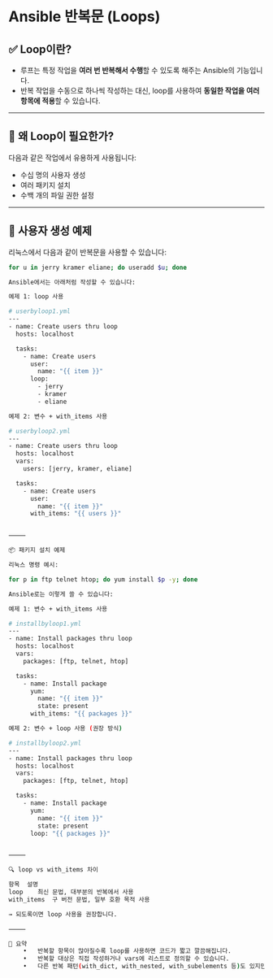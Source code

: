 
# Ansible 반복문 (Loops)

## ✅ Loop이란?

- 루프는 특정 작업을 **여러 번 반복해서 수행**할 수 있도록 해주는 Ansible의 기능입니다.
- 반복 작업을 수동으로 하나씩 작성하는 대신, loop를 사용하여 **동일한 작업을 여러 항목에 적용**할 수 있습니다.

---

## 🧠 왜 Loop이 필요한가?

다음과 같은 작업에서 유용하게 사용됩니다:

- 수십 명의 사용자 생성
- 여러 패키지 설치
- 수백 개의 파일 권한 설정

---

## 👤 사용자 생성 예제

리눅스에서 다음과 같이 반복문을 사용할 수 있습니다:

```bash
for u in jerry kramer eliane; do useradd $u; done

Ansible에서는 아래처럼 작성할 수 있습니다:

예제 1: loop 사용

# userbyloop1.yml
---
- name: Create users thru loop
  hosts: localhost

  tasks:
    - name: Create users
      user:
        name: "{{ item }}"
      loop:
        - jerry
        - kramer
        - eliane

예제 2: 변수 + with_items 사용

# userbyloop2.yml
---
- name: Create users thru loop
  hosts: localhost
  vars:
    users: [jerry, kramer, eliane]

  tasks:
    - name: Create users
      user:
        name: "{{ item }}"
      with_items: "{{ users }}"


⸻

📦 패키지 설치 예제

리눅스 명령 예시:

for p in ftp telnet htop; do yum install $p -y; done

Ansible로는 이렇게 쓸 수 있습니다:

예제 1: 변수 + with_items 사용

# installbyloop1.yml
---
- name: Install packages thru loop
  hosts: localhost
  vars:
    packages: [ftp, telnet, htop]

  tasks:
    - name: Install package
      yum:
        name: "{{ item }}"
        state: present
      with_items: "{{ packages }}"

예제 2: 변수 + loop 사용 (권장 방식)

# installbyloop2.yml
---
- name: Install packages thru loop
  hosts: localhost
  vars:
    packages: [ftp, telnet, htop]

  tasks:
    - name: Install package
      yum:
        name: "{{ item }}"
        state: present
      loop: "{{ packages }}"


⸻

🔍 loop vs with_items 차이

항목	설명
loop	최신 문법, 대부분의 반복에서 사용
with_items	구 버전 문법, 일부 호환 목적 사용

→ 되도록이면 loop 사용을 권장합니다.

⸻

📌 요약
	•	반복할 항목이 많아질수록 loop를 사용하면 코드가 짧고 깔끔해집니다.
	•	반복할 대상은 직접 작성하거나 vars에 리스트로 정의할 수 있습니다.
	•	다른 반복 패턴(with_dict, with_nested, with_subelements 등)도 있지만, 대부분의 경우 loop로 충분합니다.

